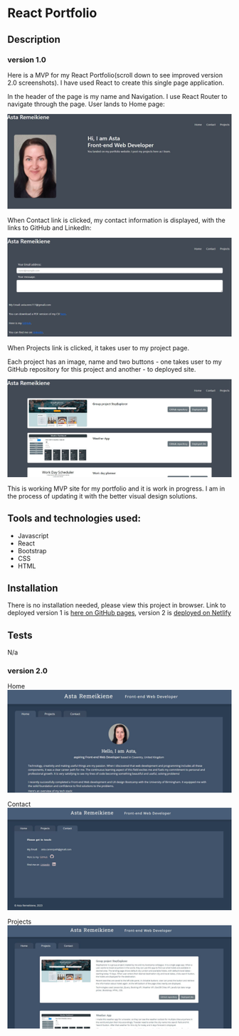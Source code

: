 # React Portfolio

## Description 
### version 1.0

Here is a MVP for my React Portfolio(scroll down to see improved version 2.0 screenshots). I have used React to create this single page application. 

In the header of the page is my name and Navigation. I use React Router to navigate through the page. User lands to Home page:

![home](./public/imgREADME/home.jpg)

When Contact link is clicked, my contact information is displayed, with the links to GitHub and LinkedIn:

![contact](./public/imgREADME/contact.jpg)

When Projects link is clicked, it takes user to my project page.

Each project has an image, name and two buttons - one takes user to my GitHub repository for this project and another - to deployed site. 

![projects](./public/imgREADME/projects.jpg)

This is working MVP site for my portfolio and it is work in progress. I am in the process of updating it with the better visual design solutions.


## Tools and technologies used:

- Javascript
- React
- Bootstrap
- CSS
- HTML


## Installation
There is no installation needed, please view this project in browser.
Link to deployed version 1 is [here on GitHub pages](https://astarem.github.io/react-portfolio/), version 2 is [deployed on Netlify](https://asta-rem.netlify.app/)

## Tests

N/a

### version 2.0
Home
![home](./public/imgREADME/home2.jpg)

Contact
![home](./public/imgREADME/contact2.jpg)

Projects
![home](./public/imgREADME/projects2.jpg)

